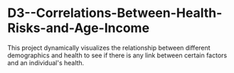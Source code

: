 # D3--Correlations-Between-Health-Risks-and-Age-Income
This project dynamically visualizes the relationship between different demographics and health to see if there is any link between certain factors and an individual's health.
